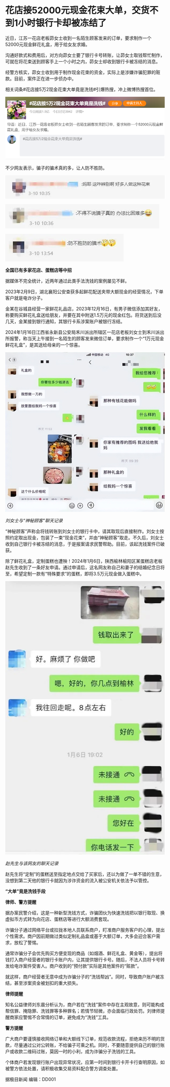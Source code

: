 # 花店接52000元现金花束大单，交货不到1小时银行卡却被冻结了

近日，江苏一花店老板茆女士收到一名陌生顾客发来的订单，要求制作一个52000元现金鲜花礼盒，用于给女友求婚。

沟通好款式和费用后，对方向茆女士要了银行卡号转账，让茆女士取钱帮忙制作，可就在将花束送到顾客手上一个小时之内，茆女士却收到银行卡被冻结的消息。

经警方核实，茆女士收到用于制作现金花束的资金，实际上是涉嫌诈骗犯罪的赃款。目前，案件正在进一步侦办中。

相关词条#花店接5万2现金花束大单竟是洗钱#引爆热搜，冲上微博热搜首位。

![58c052719bb74a6fd1987137cd92bc13.jpg](https://raw.githubusercontent.com/qqhsx/qqnews_image/main/2024/03/11/花店接52000元现金花束大单，交货不到1小时银行卡却被冻结了/58c052719bb74a6fd1987137cd92bc13.jpg)

不少网友表示，骗子的骗术真的多，让人防不胜防。

![517d33dfb6ce41e3109fe625a08a6fba.jpg](https://raw.githubusercontent.com/qqhsx/qqnews_image/main/2024/03/11/花店接52000元现金花束大单，交货不到1小时银行卡却被冻结了/517d33dfb6ce41e3109fe625a08a6fba.jpg)

![a12987c25a69c23a0ad19c9f58bdfa65.jpg](https://raw.githubusercontent.com/qqhsx/qqnews_image/main/2024/03/11/花店接52000元现金花束大单，交货不到1小时银行卡却被冻结了/a12987c25a69c23a0ad19c9f58bdfa65.jpg)

![5090da6db3832b95ce359d007057bbef.jpg](https://raw.githubusercontent.com/qqhsx/qqnews_image/main/2024/03/11/花店接52000元现金花束大单，交货不到1小时银行卡却被冻结了/5090da6db3832b95ce359d007057bbef.jpg)

**全国已有多家花店、蛋糕店等中招**

据媒体不完全统计，近两年通过此类手法洗钱的案例屡见不鲜。

2023年2月9日，湖北襄阳公安查获多起鲜花配送夹带大额现金的经营情况，下单客户就是电诈分子。

金某在谷城县经营一家鲜花礼品店，2023年12月16日，有男子微信添加其好友，称要购买鲜花礼盒送给朋友，并要在其中附送1.5万元的现金红包。将货送到后没几天，金某接到银行通知，其银行卡系涉案账户被银行冻结。

2024年1月16日江西省永新县公安局禾川派出所辖区一花店老板刘女士到禾川派出所报警，称当天上午接到一名陌生的顾客发来微信订单，要求制作一个“1万元现金鲜花礼盒”，是其送给母亲的一个惊喜。

![14c3082876be7a813d991f75badcd3be.jpg](https://raw.githubusercontent.com/qqhsx/qqnews_image/main/2024/03/11/花店接52000元现金花束大单，交货不到1小时银行卡却被冻结了/14c3082876be7a813d991f75badcd3be.jpg)

_刘女士与“神秘顾客”聊天记录_

“神秘顾客”声称会将钱转账到刘女士的银行卡中，请其取现后直接制作。刘女士按照约定取出现金，包装了一束“现金花束”，并由“神秘顾客”取走。不久后，刘女士收到自己银行卡被冻结的消息，于是报案请求民警帮助。目前，该起洗钱案件已破获。

除了鲜花礼盒，定制蛋糕也遭殃！2024年1月6日，陕西榆林榆阳区某蛋糕店老板赵先生收到了一条好友申请。通过申请后，这名网友称自己和妻子的结婚纪念日将至，希望定制一款有“特殊要求”的蛋糕，即将3.5万元现金做入蛋糕中。

![c0f96dd07717176427ba28d758dd9115.jpg](https://raw.githubusercontent.com/qqhsx/qqnews_image/main/2024/03/11/花店接52000元现金花束大单，交货不到1小时银行卡却被冻结了/c0f96dd07717176427ba28d758dd9115.jpg)

_赵先生与该网友的聊天记录_

赵先生将“定制”的蛋糕送至指定地点交给了买家后，还以为做了一单不错的生意，没想到第二天他的银行卡就因为涉诈资金的流入被公安机关依法予以管控。

**“大单”竟是洗钱手段**

**律师、警方提醒**

据办案民警介绍，这是一种新型洗钱方式，诈骗团伙为快速洗钱把以银行取现、换虚拟币方式转为向花店、蛋糕店等进行大额消费套现。

诈骗分子通过网络平台或拉拢本地人员联系商户，盯准商户服务客户的心理，提出个性需求。商户因前期做过类似定制礼品盒或基于大额订单，大多会迎合客户需求，放松了警惕。

通常诈骗分子会优先购买方便变现的商品（如烟酒、鲜花礼盒、黄金等），提出将钱打入商户经营者的银行卡账户内，让其提供银行卡号。随后，不法人员将卡号转发给电诈案件受害人。商户收到的“预付款”实际是其他案件的“赃款”。

就这样，商户经营者无意中成为诈骗分子的“洗钱帮凶”。同时，导致商户账户被冻结，甚至涉案资金被划扣的重大损失。

**律师提醒**

知名公益律师刘东晨分析认为，商户若在“洗钱”案件中存在主观故意，则可能构成帮信罪、掩隐罪、洗钱罪等多种罪名；若情节轻微，亦会面临行政处罚。刘律师提醒商家应警惕不合常情的订单，避免成为“洗钱”工具。

**警方提醒**

广大商户要谨慎接收网络订单和大额线下订单，规范收款流程，拒绝来历不明的货款，尽量通过公对公转账，不给骗子可乘之机。同时，不要随意提供自己的银行账户或收款二维码过账，莫因一时的小利，成为诈骗分子洗钱的工具。

个体商户若发现银行账户出现异常状况，应第一时间到银行卡开卡行查明原因，如被警方依法处置，请积极收集交易资料配合警方调查处置。

据极目新闻 编辑：DD001

